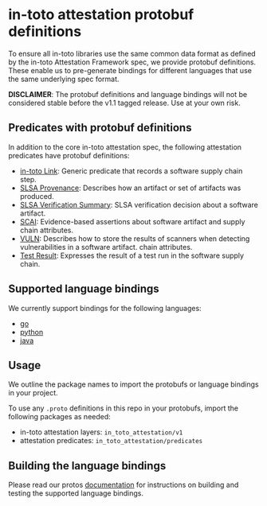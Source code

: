 # in-toto attestation protobuf definitions

To ensure all in-toto libraries use the same common data format as defined by
the in-toto Attestation Framework spec, we provide protobuf definitions.
These enable us to pre-generate bindings for different languages that use the
same underlying spec format.

**DISCLAIMER**: The protobuf definitions and language bindings will not be
considered stable before the v1.1 tagged release. Use at your own risk.

## Predicates with protobuf definitions

In addition to the core in-toto attestation spec, the following attestation
predicates have protobuf definitions:

-   [in-toto Link]: Generic predicate that records a software supply chain step.
-   [SLSA Provenance]: Describes how an artifact or set of artifacts was
    produced.
-   [SLSA Verification Summary]: SLSA verification decision about a software
    artifact.
-   [SCAI]: Evidence-based assertions about software artifact and supply
    chain attributes.
-   [VULN]: Describes how to store the results of scanners when detecting vulnerabilities in a software artifact.
    chain attributes.
-   [Test Result]: Expresses the result of a test run in the software supply
    chain.

## Supported language bindings

We currently support bindings for the following languages:

-   [go]
-   [python]
-   [java]

## Usage

We outline the package names to import the protobufs or language bindings in
your project.

To use any `.proto` definitions in this repo in your protobufs, import the
following packages as needed:

-   in-toto attestation layers: `in_toto_attestation/v1`
-   attestation predicates: `in_toto_attestation/predicates`

## Building the language bindings

Please read our protos [documentation] for instructions on building and
testing the supported language bindings.

[SCAI]: in_toto_attestation/predicates/scai/
[SLSA Provenance]: in_toto_attestation/predicates/provenance/
[SLSA Verification Summary]: in_toto_attestation/predicates/vsa/
[VULN]: in_toto_attestation/predicates/vuln/
[in-toto Link]: in_toto_attestation/predicates/link/
[Test Result]: in_toto_attestation/predicates/test_result/
[documentation]: ../docs/protos.md
[go]: ../go/
[python]: ../python/
[java]: ../java/
